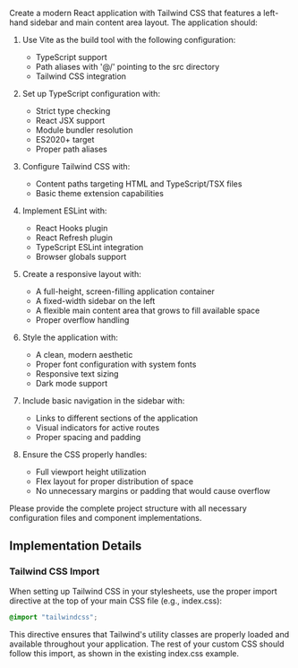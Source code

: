 Create a modern React application with Tailwind CSS that features a left-hand sidebar and main content area layout. The application should:

1. Use Vite as the build tool with the following configuration:
   - TypeScript support
   - Path aliases with '@/' pointing to the src directory
   - Tailwind CSS integration

2. Set up TypeScript configuration with:
   - Strict type checking
   - React JSX support
   - Module bundler resolution
   - ES2020+ target
   - Proper path aliases

3. Configure Tailwind CSS with:
   - Content paths targeting HTML and TypeScript/TSX files
   - Basic theme extension capabilities

4. Implement ESLint with:
   - React Hooks plugin
   - React Refresh plugin
   - TypeScript ESLint integration
   - Browser globals support

5. Create a responsive layout with:
   - A full-height, screen-filling application container
   - A fixed-width sidebar on the left
   - A flexible main content area that grows to fill available space
   - Proper overflow handling

6. Style the application with:
   - A clean, modern aesthetic
   - Proper font configuration with system fonts
   - Responsive text sizing
   - Dark mode support

7. Include basic navigation in the sidebar with:
   - Links to different sections of the application
   - Visual indicators for active routes
   - Proper spacing and padding

8. Ensure the CSS properly handles:
   - Full viewport height utilization
   - Flex layout for proper distribution of space
   - No unnecessary margins or padding that would cause overflow

Please provide the complete project structure with all necessary configuration files and component implementations.

## Implementation Details

### Tailwind CSS Import
When setting up Tailwind CSS in your stylesheets, use the proper import directive at the top of your main CSS file (e.g., index.css):

```css
@import "tailwindcss";
```

This directive ensures that Tailwind's utility classes are properly loaded and available throughout your application. The rest of your custom CSS should follow this import, as shown in the existing index.css example.
